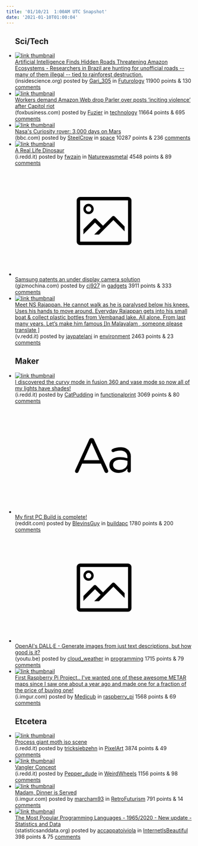 ```yaml
---
title: '01/10/21  1:00AM UTC Snapshot'
date: '2021-01-10T01:00:04'
---
```

<ul>
<h2>Sci/Tech</h2>

<li><a href='http://www.insidescience.org/news/artificial-intelligence-finds-hidden-roads-threatening-amazon-ecosystems'><img src='https://b.thumbs.redditmedia.com/EbTdLEGXBOASIbr7i28FgxAF4BXkIUn-Y3D2sBOePQA.jpg' alt='link thumbnail'></a><div><div class='linkTitle'><a href='http://www.insidescience.org/news/artificial-intelligence-finds-hidden-roads-threatening-amazon-ecosystems'>Artificial Intelligence Finds Hidden Roads Threatening Amazon Ecosystems - Researchers in Brazil are hunting for unofficial roads -- many of them illegal -- tied to rainforest destruction.</a></div>(insidescience.org) posted by <a href='https://www.reddit.com/user/Gari_305'>Gari_305</a> in <a href='https://www.reddit.com/r/Futurology'>Futurology</a> 11900 points & 130 <a href='https://www.reddit.com/r/Futurology/comments/ktwedz/artificial_intelligence_finds_hidden_roads/'>comments</a></div></li>

<li><a href='https://www.foxbusiness.com/technology/after-capitol-riot-amazon-employees-demand-aws-stop-hosting-parler-for-posts-inciting-violence'><img src='https://b.thumbs.redditmedia.com/eAsFBsBBcwL3JYl6VSX46ch8-Zm_FTcbKNRZRT8W0oY.jpg' alt='link thumbnail'></a><div><div class='linkTitle'><a href='https://www.foxbusiness.com/technology/after-capitol-riot-amazon-employees-demand-aws-stop-hosting-parler-for-posts-inciting-violence'>Workers demand Amazon Web drop Parler over posts ‘inciting violence’ after Capitol riot</a></div>(foxbusiness.com) posted by <a href='https://www.reddit.com/user/Fuzier'>Fuzier</a> in <a href='https://www.reddit.com/r/technology'>technology</a> 11664 points & 695 <a href='https://www.reddit.com/r/technology/comments/ktwupr/workers_demand_amazon_web_drop_parler_over_posts/'>comments</a></div></li>

<li><a href='https://www.bbc.com/news/science-environment-55562150'><img src='https://b.thumbs.redditmedia.com/rbxcmft6He6hpXxPEdIbDxlOn3c19ZAMy_QtPWHi0Dk.jpg' alt='link thumbnail'></a><div><div class='linkTitle'><a href='https://www.bbc.com/news/science-environment-55562150'>Nasa's Curiosity rover: 3,000 days on Mars</a></div>(bbc.com) posted by <a href='https://www.reddit.com/user/SteelCrow'>SteelCrow</a> in <a href='https://www.reddit.com/r/space'>space</a> 10287 points & 236 <a href='https://www.reddit.com/r/space/comments/ktovjt/nasas_curiosity_rover_3000_days_on_mars/'>comments</a></div></li>

<li><a href='https://i.redd.it/gv5k7qufe9a61.jpg'><img src='https://b.thumbs.redditmedia.com/i38qRZQloXeAyQOjFT1wkyGhzEscXPB6Tu9AfgjxZhU.jpg' alt='link thumbnail'></a><div><div class='linkTitle'><a href='https://i.redd.it/gv5k7qufe9a61.jpg'>A Real Life Dinosaur</a></div>(i.redd.it) posted by <a href='https://www.reddit.com/user/fwzain'>fwzain</a> in <a href='https://www.reddit.com/r/Naturewasmetal'>Naturewasmetal</a> 4548 points & 89 <a href='https://www.reddit.com/r/Naturewasmetal/comments/ktmgki/a_real_life_dinosaur/'>comments</a></div></li>

<li><a href='https://www.gizmochina.com/2021/01/08/samsung-under-display-camera-solution-patent/'><svg version='1.1' viewBox='-34 -14 104 64' preserveAspectRatio='xMidYMid meet' xmlns='http://www.w3.org/2000/svg' xmlns:xlink='http://www.w3.org/1999/xlink'>
    <title>link thumbnail</title>
    <path d='M32,4H4A2,2,0,0,0,2,6V30a2,2,0,0,0,2,2H32a2,2,0,0,0,2-2V6A2,2,0,0,0,32,4ZM4,30V6H32V30Z'></path>
    <path d='M8.92,14a3,3,0,1,0-3-3A3,3,0,0,0,8.92,14Zm0-4.6A1.6,1.6,0,1,1,7.33,11,1.6,1.6,0,0,1,8.92,9.41Z'></path>
    <path d='M22.78,15.37l-5.4,5.4-4-4a1,1,0,0,0-1.41,0L5.92,22.9v2.83l6.79-6.79L16,22.18l-3.75,3.75H15l8.45-8.45L30,24V21.18l-5.81-5.81A1,1,0,0,0,22.78,15.37Z'></path>
    </svg></a><div><div class='linkTitle'><a href='https://www.gizmochina.com/2021/01/08/samsung-under-display-camera-solution-patent/'>Samsung patents an under display camera solution</a></div>(gizmochina.com) posted by <a href='https://www.reddit.com/user/cj927'>cj927</a> in <a href='https://www.reddit.com/r/gadgets'>gadgets</a> 3911 points & 333 <a href='https://www.reddit.com/r/gadgets/comments/ktqqz3/samsung_patents_an_under_display_camera_solution/'>comments</a></div></li>

<li><a href='https://v.redd.it/h0r1ehl4j3a61'><img src='https://b.thumbs.redditmedia.com/RztlkqNQam2lCDhb18odUummXGcz-zaeyhUacPcYHeg.jpg' alt='link thumbnail'></a><div><div class='linkTitle'><a href='https://v.redd.it/h0r1ehl4j3a61'>Meet NS Rajappan. He cannot walk as he is paralysed below his knees. Uses his hands to move around. Everyday Rajappan gets into his small boat &amp; collect plastic bottles from Vembanad lake. All alone. From last many years. Let’s make him famous [In Malayalam , someone please translate ]</a></div>(v.redd.it) posted by <a href='https://www.reddit.com/user/jaypatelani'>jaypatelani</a> in <a href='https://www.reddit.com/r/environment'>environment</a> 2463 points & 23 <a href='https://www.reddit.com/r/environment/comments/ktjmfq/meet_ns_rajappan_he_cannot_walk_as_he_is/'>comments</a></div></li>

<h2>Maker</h2>

<li><a href='https://i.redd.it/zungud2p5ba61.jpg'><img src='https://a.thumbs.redditmedia.com/E815OyD9ZQLgGD4yDuBp8m-onu3e6xlNxN__04yELb4.jpg' alt='link thumbnail'></a><div><div class='linkTitle'><a href='https://i.redd.it/zungud2p5ba61.jpg'>I discovered the curvy mode in fusion 360 and vase mode so now all of my lights have shades!</a></div>(i.redd.it) posted by <a href='https://www.reddit.com/user/CatPudding'>CatPudding</a> in <a href='https://www.reddit.com/r/functionalprint'>functionalprint</a> 3069 points & 80 <a href='https://www.reddit.com/r/functionalprint/comments/ktquee/i_discovered_the_curvy_mode_in_fusion_360_and/'>comments</a></div></li>

<li><a href='https://www.reddit.com/r/buildapc/comments/kttxh8/my_first_pc_build_is_complete/'><svg version='1.1' viewBox='-34 -12 104 64' preserveAspectRatio='xMidYMid slice' xmlns='http://www.w3.org/2000/svg' xmlns:xlink='http://www.w3.org/1999/xlink'>
    <title>text link thumbnail</title>
    <path d='M12.19,8.84a1.45,1.45,0,0,0-1.4-1h-.12a1.46,1.46,0,0,0-1.42,1L1.14,26.56a1.29,1.29,0,0,0-.14.59,1,1,0,0,0,1,1,1.12,1.12,0,0,0,1.08-.77l2.08-4.65h11l2.08,4.59a1.24,1.24,0,0,0,1.12.83,1.08,1.08,0,0,0,1.08-1.08,1.64,1.64,0,0,0-.14-.57ZM6.08,20.71l4.59-10.22,4.6,10.22Z'>
    </path>
    <path d='M32.24,14.78A6.35,6.35,0,0,0,27.6,13.2a11.36,11.36,0,0,0-4.7,1,1,1,0,0,0-.58.89,1,1,0,0,0,.94.92,1.23,1.23,0,0,0,.39-.08,8.87,8.87,0,0,1,3.72-.81c2.7,0,4.28,1.33,4.28,3.92v.5a15.29,15.29,0,0,0-4.42-.61c-3.64,0-6.14,1.61-6.14,4.64v.05c0,2.95,2.7,4.48,5.37,4.48a6.29,6.29,0,0,0,5.19-2.48V26.9a1,1,0,0,0,1,1,1,1,0,0,0,1-1.06V19A5.71,5.71,0,0,0,32.24,14.78Zm-.56,7.7c0,2.28-2.17,3.89-4.81,3.89-1.94,0-3.61-1.06-3.61-2.86v-.06c0-1.8,1.5-3,4.2-3a15.2,15.2,0,0,1,4.22.61Z'>
    </path>
    </svg></a><div><div class='linkTitle'><a href='https://www.reddit.com/r/buildapc/comments/kttxh8/my_first_pc_build_is_complete/'>My first PC Build is complete!</a></div>(reddit.com) posted by <a href='https://www.reddit.com/user/BlevinsGuy'>BlevinsGuy</a> in <a href='https://www.reddit.com/r/buildapc'>buildapc</a> 1780 points & 200 <a href='https://www.reddit.com/r/buildapc/comments/kttxh8/my_first_pc_build_is_complete/'>comments</a></div></li>

<li><a href='https://youtu.be/HAjBaWh_FgU'><svg version='1.1' viewBox='-34 -14 104 64' preserveAspectRatio='xMidYMid meet' xmlns='http://www.w3.org/2000/svg' xmlns:xlink='http://www.w3.org/1999/xlink'>
    <title>link thumbnail</title>
    <path d='M32,4H4A2,2,0,0,0,2,6V30a2,2,0,0,0,2,2H32a2,2,0,0,0,2-2V6A2,2,0,0,0,32,4ZM4,30V6H32V30Z'></path>
    <path d='M8.92,14a3,3,0,1,0-3-3A3,3,0,0,0,8.92,14Zm0-4.6A1.6,1.6,0,1,1,7.33,11,1.6,1.6,0,0,1,8.92,9.41Z'></path>
    <path d='M22.78,15.37l-5.4,5.4-4-4a1,1,0,0,0-1.41,0L5.92,22.9v2.83l6.79-6.79L16,22.18l-3.75,3.75H15l8.45-8.45L30,24V21.18l-5.81-5.81A1,1,0,0,0,22.78,15.37Z'></path>
    </svg></a><div><div class='linkTitle'><a href='https://youtu.be/HAjBaWh_FgU'>OpenAI's DALL·E - Generate images from just text descriptions, but how good is it?</a></div>(youtu.be) posted by <a href='https://www.reddit.com/user/cloud_weather'>cloud_weather</a> in <a href='https://www.reddit.com/r/programming'>programming</a> 1715 points & 79 <a href='https://www.reddit.com/r/programming/comments/ktq8j7/openais_dalle_generate_images_from_just_text/'>comments</a></div></li>

<li><a href='https://i.imgur.com/9KV0PoI.jpg'><img src='https://a.thumbs.redditmedia.com/yBBsWOudgP1cGVuwA2NaS8NkdY9cmpohpcTdlhjyh-0.jpg' alt='link thumbnail'></a><div><div class='linkTitle'><a href='https://i.imgur.com/9KV0PoI.jpg'>First Raspberry Pi Project.. I've wanted one of these awesome METAR maps since I saw one about a year ago and made one for a fraction of the price of buying one!</a></div>(i.imgur.com) posted by <a href='https://www.reddit.com/user/Medicub'>Medicub</a> in <a href='https://www.reddit.com/r/raspberry_pi'>raspberry_pi</a> 1568 points & 69 <a href='https://www.reddit.com/r/raspberry_pi/comments/ktmbq8/first_raspberry_pi_project_ive_wanted_one_of/'>comments</a></div></li>

<h2>Etcetera</h2>

<li><a href='https://i.redd.it/2sdga1h8qba61.gif'><img src='https://b.thumbs.redditmedia.com/twjh-QPbP3d0Y-RKCkmDpnfZJDF8vzqn6tczFikytmw.jpg' alt='link thumbnail'></a><div><div class='linkTitle'><a href='https://i.redd.it/2sdga1h8qba61.gif'>Process giant moth iso scene</a></div>(i.redd.it) posted by <a href='https://www.reddit.com/user/tricksiebzehn'>tricksiebzehn</a> in <a href='https://www.reddit.com/r/PixelArt'>PixelArt</a> 3874 points & 49 <a href='https://www.reddit.com/r/PixelArt/comments/ktsohh/process_giant_moth_iso_scene/'>comments</a></div></li>

<li><a href='https://i.redd.it/i7ys6x0rica61.jpg'><img src='https://b.thumbs.redditmedia.com/70e4Uxbmk21_FdV9wSWi99bCPjMBzfAmPA_94za_BdE.jpg' alt='link thumbnail'></a><div><div class='linkTitle'><a href='https://i.redd.it/i7ys6x0rica61.jpg'>Vangler Concept</a></div>(i.redd.it) posted by <a href='https://www.reddit.com/user/Pepper_dude'>Pepper_dude</a> in <a href='https://www.reddit.com/r/WeirdWheels'>WeirdWheels</a> 1156 points & 98 <a href='https://www.reddit.com/r/WeirdWheels/comments/ktvr3f/vangler_concept/'>comments</a></div></li>

<li><a href='https://i.imgur.com/Dsv5AMf.jpg'><img src='https://b.thumbs.redditmedia.com/oWLnQrDf3tb6LRPNtGcGLlUgD_4M8U7ERvM0ZSEfGkU.jpg' alt='link thumbnail'></a><div><div class='linkTitle'><a href='https://i.imgur.com/Dsv5AMf.jpg'>Madam, Dinner is Served</a></div>(i.imgur.com) posted by <a href='https://www.reddit.com/user/marcham93'>marcham93</a> in <a href='https://www.reddit.com/r/RetroFuturism'>RetroFuturism</a> 791 points & 14 <a href='https://www.reddit.com/r/RetroFuturism/comments/kty1hn/madam_dinner_is_served/'>comments</a></div></li>

<li><a href='https://www.statisticsanddata.org/most-popular-programming-languages/'><img src='https://b.thumbs.redditmedia.com/7xX0VTeJ1whd6o5d9F9WC0V8NHgYxfsAzVhNxyI9lJQ.jpg' alt='link thumbnail'></a><div><div class='linkTitle'><a href='https://www.statisticsanddata.org/most-popular-programming-languages/'>The Most Popular Programming Languages - 1965/2020 - New update - Statistics and Data</a></div>(statisticsanddata.org) posted by <a href='https://www.reddit.com/user/accappatoiviola'>accappatoiviola</a> in <a href='https://www.reddit.com/r/InternetIsBeautiful'>InternetIsBeautiful</a> 398 points & 75 <a href='https://www.reddit.com/r/InternetIsBeautiful/comments/ktt009/the_most_popular_programming_languages_19652020/'>comments</a></div></li>

</ul>
